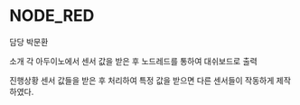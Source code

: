 # NODE_RED

담당
박문환

소개
각 아두이노에서 센서 값을 받은 후 노드레드를 통하여 대쉬보드로 출력

진행상황
센서 값들을 받은 후 처리하여 특정 값을 받으면 다른 센서들이 작동하게 제작하였다.

